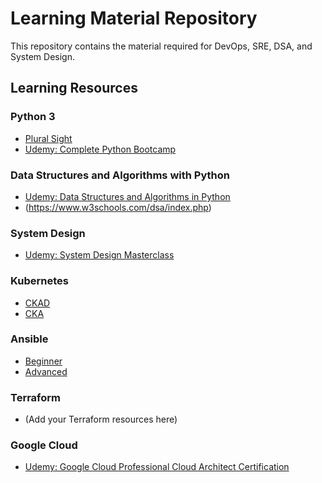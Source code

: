 # Learning Material Repository

This repository contains the material required for DevOps, SRE, DSA, and System Design.

## Learning Resources

### Python 3
- [Plural Sight](https://app.pluralsight.com/paths/skills/python-3)
- [Udemy: Complete Python Bootcamp](https://www.udemy.com/course/complete-python-bootcamp)

### Data Structures and Algorithms with Python
- [Udemy: Data Structures and Algorithms in Python](https://www.udemy.com/course/data-structures-and-algorithms-in-python-gb)
- (https://www.w3schools.com/dsa/index.php)

### System Design
- [Udemy: System Design Masterclass](https://www.udemy.com/course/system-design-masterclass)

### Kubernetes
- [CKAD](https://www.udemy.com/course/certified-kubernetes-application-developer)
- [CKA](https://www.udemy.com/course/certified-kubernetes-administrator-with-practice-tests)

### Ansible
- [Beginner](https://www.udemy.com/course/learn-ansible)
- [Advanced](https://www.udemy.com/course/learn-ansible-advanced)

### Terraform
- (Add your Terraform resources here)

### Google Cloud
- [Udemy: Google Cloud Professional Cloud Architect Certification](https://www.udemy.com/course/google-cloud-professional-cloud-architect-certification)

